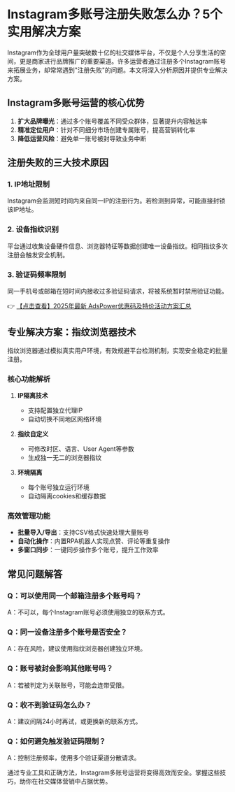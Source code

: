 # Instagram多账号注册失败怎么办？5个实用解决方案

Instagram作为全球用户量突破数十亿的社交媒体平台，不仅是个人分享生活的空间，更是商家进行品牌推广的重要渠道。许多运营者通过注册多个Instagram账号来拓展业务，却常常遇到"注册失败"的问题。本文将深入分析原因并提供专业解决方案。

## Instagram多账号运营的核心优势

1. **扩大品牌曝光**：通过多个账号覆盖不同受众群体，显著提升内容触达率
2. **精准定位用户**：针对不同细分市场创建专属账号，提高营销转化率
3. **降低运营风险**：避免单一账号被封导致业务中断

## 注册失败的三大技术原因

### 1. IP地址限制
Instagram会监测短时间内来自同一IP的注册行为。若检测到异常，可能直接封锁该IP地址。

### 2. 设备指纹识别
平台通过收集设备硬件信息、浏览器特征等数据创建唯一设备指纹。相同指纹多次注册会触发安全机制。

### 3. 验证码频率限制
同一手机号或邮箱在短时间内接收过多验证码请求，将被系统暂时禁用验证功能。

👉 [【点击查看】2025年最新 AdsPower优惠码及特价活动方案汇总](https://bit.ly/adspower_free)

## 专业解决方案：指纹浏览器技术

指纹浏览器通过模拟真实用户环境，有效规避平台检测机制，实现安全稳定的批量注册。

### 核心功能解析

1. **IP隔离技术**
   - 支持配置独立代理IP
   - 自动切换不同地区网络环境

2. **指纹自定义**
   - 可修改时区、语言、User Agent等参数
   - 生成独一无二的浏览器指纹

3. **环境隔离**
   - 每个账号独立运行环境
   - 自动隔离cookies和缓存数据

### 高效管理功能

- **批量导入/导出**：支持CSV格式快速处理大量账号
- **自动化操作**：内置RPA机器人实现点赞、评论等重复操作
- **多窗口同步**：一键同步操作多个账号，提升工作效率

## 常见问题解答

### Q：可以使用同一个邮箱注册多个账号吗？
A：不可以，每个Instagram账号必须使用独立的联系方式。

### Q：同一设备注册多个账号是否安全？
A：存在风险，建议使用指纹浏览器创建独立环境。

### Q：账号被封会影响其他账号吗？
A：若被判定为关联账号，可能会连带受限。

### Q：收不到验证码怎么办？
A：建议间隔24小时再试，或更换新的联系方式。

### Q：如何避免触发验证码限制？
A：控制注册频率，使用多个验证渠道分散请求。

通过专业工具和正确方法，Instagram多账号运营将变得高效而安全。掌握这些技巧，助你在社交媒体营销中占据优势。